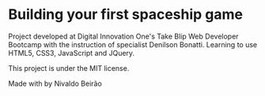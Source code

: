 # Building your first spaceship game #

Project developed at Digital Innovation One's Take Blip Web Developer Bootcamp with the instruction of specialist Denilson Bonatti. Learning to use HTML5, CSS3, JavaScript and JQuery.

This project is under the MIT license.

Made with by Nivaldo Beirão
